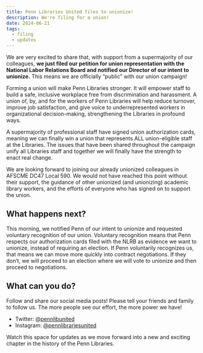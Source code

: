 ```yaml
---
title: Penn Libraries United files to unionize!
description: We're filing for a union!
date: 2024-06-21
tags:
  - filing
  - updates
---
```

We are very excited to share that, with support from a supermajority of our colleagues, **we just filed our petition for union representation with the National Labor Relations Board and notified our Director of our intent to unionize.** This means we are officially “public” with our union campaign!

Forming a union will make Penn Libraries stronger. It will empower staff to build a safe, inclusive workplace free from discrimination and harassment. A union of, by, and for the workers of Penn Libraries will help reduce turnover, improve job satisfaction, and give voice to underrepresented workers in organizational decision-making, strengthening the Libraries in profound ways.

A supermajority of professional staff have signed union authorization cards, meaning we can finally win a union that represents ALL union-eligible staff at the Libraries. The issues that have been shared throughout the campaign unify all Libraries staff and together we will finally have the strength to enact real change.

We are looking forward to joining our already unionized colleagues in AFSCME DC47 Local 590. We would not have reached this point without their support, the guidance of other unionized (and unionizing) academic library workers, and the efforts of everyone who has signed on to support the union.


## What happens next? 

This morning, we notified Penn of our intent to unionize and requested voluntary recognition of our union. Voluntary recognition means that Penn respects our authorization cards filed with the NLRB as evidence we want to unionize, instead of requiring an election. If Penn voluntarily recognizes us, that means we can move more quickly into contract negotiations. If they don’t, we will proceed to an election where we will vote to unionize and then proceed to negotiations. 

## What can you do? 

Follow and share our social media posts! Please tell your friends and family to follow us. The more people see our effort, the more power we have!
* Twitter: <a href="https://twitter.com/pennlibunited">@pennlibunited</a>
* Instagram: <a href="https://instagram.com/pennlibrariesunited">@pennlibrariesunited</a>

Watch this space for updates as we move forward into a new and exciting chapter in the history of the Penn Libraries.

